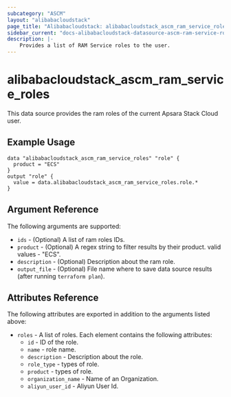 ```yaml
---
subcategory: "ASCM"
layout: "alibabacloudstack"
page_title: "Alibabacloudstack: alibabacloudstack_ascm_ram_service_roles"
sidebar_current: "docs-alibabacloudstack-datasource-ascm-ram-service-roles"
description: |-
    Provides a list of RAM Service roles to the user.
---
```


# alibabacloudstack\_ascm_ram_service_roles

This data source provides the ram roles of the current Apsara Stack Cloud user.

## Example Usage

```
data "alibabacloudstack_ascm_ram_service_roles" "role" {
  product = "ECS"
}
output "role" {
  value = data.alibabacloudstack_ascm_ram_service_roles.role.*
}
```

## Argument Reference

The following arguments are supported:

* `ids` - (Optional) A list of ram roles IDs.
* `product` - (Optional) A regex string to filter results by their product. valid values - "ECS".
* `description` - (Optional) Description about the ram role.
* `output_file` - (Optional) File name where to save data source results (after running `terraform plan`).

## Attributes Reference

The following attributes are exported in addition to the arguments listed above:

* `roles` - A list of roles. Each element contains the following attributes:
    * `id` - ID of the role.
    * `name` - role name.
    * `description` - Description about the role.
    * `role_type` - types of role.
    * `product` - types of role.
    * `organization_name` - Name of an Organization.
    * `aliyun_user_id` - Aliyun User Id.
     
